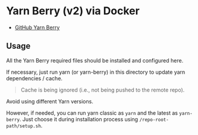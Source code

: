 # Yarn Berry (v2) via Docker

- [GitHub Yarn Berry](https://github.com/yarnpkg/berry)

## Usage

All the Yarn Berry required files should be installed and configured here.

If necessary, just run yarn (or yarn-berry) in this directory to update yarn dependencies / cache.

> Cache is being ignored (i.e., not being pushed to the remote repo).

Avoid using different Yarn versions.

However, if needed, you can run yarn classic as `yarn` and the latest as `yarn-berry`. Just choose it during installation process using `/repo-root-path/setup.sh`.
